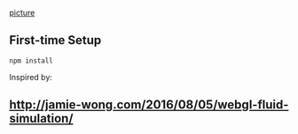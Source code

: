 
[picture](01.png)

## First-time Setup

```shell
npm install
```

Inspired by:
## http://jamie-wong.com/2016/08/05/webgl-fluid-simulation/